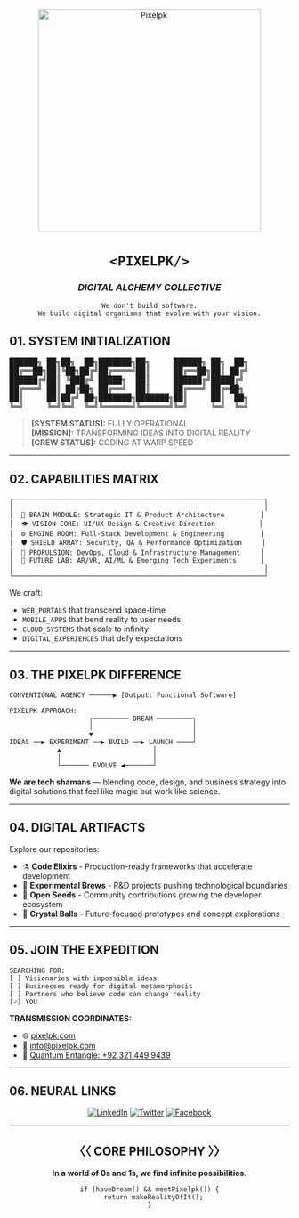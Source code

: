 <div align="center">
  <img src="https://www.pixelpk.com/wp-content/uploads/2023/06/Asset-1@2x.png" alt="Pixelpk" width="400"/>
  
  # `<PIXELPK/>`
  ### _DIGITAL ALCHEMY COLLECTIVE_
  
  ```
  We don't build software.
  We build digital organisms that evolve with your vision.
  ```
</div>

<!-- BEGIN TRANSMISSION -->

## 01. SYSTEM INITIALIZATION

<pre>
██████╗ ██╗██╗  ██╗███████╗██╗     ██████╗ ██╗  ██╗
██╔══██╗██║╚██╗██╔╝██╔════╝██║     ██╔══██╗██║ ██╔╝
██████╔╝██║ ╚███╔╝ █████╗  ██║     ██████╔╝█████╔╝ 
██╔═══╝ ██║ ██╔██╗ ██╔══╝  ██║     ██╔═══╝ ██╔═██╗ 
██║     ██║██╔╝ ██╗███████╗███████╗██║     ██║  ██╗
╚═╝     ╚═╝╚═╝  ╚═╝╚══════╝╚══════╝╚═╝     ╚═╝  ╚═╝
</pre>

> **[SYSTEM STATUS]:** FULLY OPERATIONAL  
> **[MISSION]:** TRANSFORMING IDEAS INTO DIGITAL REALITY  
> **[CREW STATUS]:** CODING AT WARP SPEED  

---

## 02. CAPABILITIES MATRIX

```
┌───────────────────────────────────────────────────────────────┐
│                                                               │
│  🧠 BRAIN MODULE: Strategic IT & Product Architecture         │
│  👁️ VISION CORE: UI/UX Design & Creative Direction           │
│  ⚙️ ENGINE ROOM: Full-Stack Development & Engineering         │
│  🛡️ SHIELD ARRAY: Security, QA & Performance Optimization     │
│  🚀 PROPULSION: DevOps, Cloud & Infrastructure Management     │
│  🔮 FUTURE LAB: AR/VR, AI/ML & Emerging Tech Experiments      │
│                                                               │
└───────────────────────────────────────────────────────────────┘
```

We craft:
- `WEB_PORTALS` that transcend space-time
- `MOBILE_APPS` that bend reality to user needs
- `CLOUD_SYSTEMS` that scale to infinity
- `DIGITAL_EXPERIENCES` that defy expectations

---

## 03. THE PIXELPK DIFFERENCE

```
CONVENTIONAL AGENCY ──────▶ [Output: Functional Software]

PIXELPK APPROACH:
                    ┌───────── DREAM ─────────┐
                    │                         │
                    ▼                         │
IDEAS ──▶ EXPERIMENT ──▶ BUILD ──▶ LAUNCH ────┘
            ▲                       │
            │                       │
            └─────── EVOLVE ◀───────┘
```

**We are tech shamans** — blending code, design, and business strategy into digital solutions that feel like magic but work like science.

---

## 04. DIGITAL ARTIFACTS

Explore our repositories:

- ⚗️ **Code Elixirs** - Production-ready frameworks that accelerate development
- 🧪 **Experimental Brews** - R&D projects pushing technological boundaries
- 🌱 **Open Seeds** - Community contributions growing the developer ecosystem
- 🔮 **Crystal Balls** - Future-focused prototypes and concept explorations

---

## 05. JOIN THE EXPEDITION

```
SEARCHING FOR:
[ ] Visionaries with impossible ideas
[ ] Businesses ready for digital metamorphosis
[ ] Partners who believe code can change reality
[✓] YOU
```

**TRANSMISSION COORDINATES:**
- 🌐 [pixelpk.com](https://www.pixelpk.com)
- 📡 [info@pixelpk.com](mailto:info@pixelpk.com)
- 📱 [Quantum Entangle: +92 321 449 9439](https://wa.me/923214499439)

---

## 06. NEURAL LINKS

<div align="center">
  
[![LinkedIn](https://img.shields.io/badge/-CONNECT-0077B5?style=for-the-badge&logo=linkedin&logoColor=white&labelColor=black)](https://www.linkedin.com/company/pixelpk)
[![Twitter](https://img.shields.io/badge/-FOLLOW-1DA1F2?style=for-the-badge&logo=twitter&logoColor=white&labelColor=black)](https://twitter.com/PixelPKTech)
[![Facebook](https://img.shields.io/badge/-DISCOVER-1877F2?style=for-the-badge&logo=facebook&logoColor=white&labelColor=black)](https://www.facebook.com/pixelpktechnologies)
  
</div>

---

<div align="center">
  
## 〈〈 CORE PHILOSOPHY 〉〉

**In a world of 0s and 1s, we find infinite possibilities.**

```
if (haveDream() && meetPixelpk()) {
  return makeRealityOfIt();
}
```

</div>

<!--
METADATA:
Created: 2025-05-30
Version: 5.3.2
Encryption: None
Reality Status: Enhanced
-->

<!-- END TRANSMISSION -->
